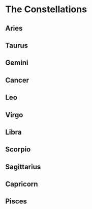 # The Constellations

## Aries

## Taurus

## Gemini

## Cancer

## Leo

## Virgo

## Libra

## Scorpio

## Sagittarius

## Capricorn

## Pisces
